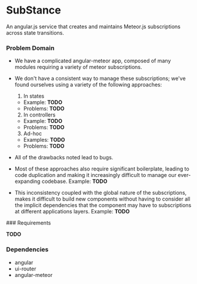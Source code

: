 # SubStance

An angular.js service that creates and maintains Meteor.js subscriptions across state transitions.

### Problem Domain

- We have a complicated angular-meteor app, composed of many modules requiring a variety of meteor subscriptions.
- We don't have a consistent way to manage these subscriptions; we've found ourselves using a variety of the following approaches:

  1. In states
    - Example: __TODO__
    - Problems: __TODO__
  2. In controllers
    - Example: __TODO__
    - Problems: __TODO__
  3. Ad-hoc
    - Examples: __TODO__
    - Problems: __TODO__

- All of the drawbacks noted lead to bugs.
- Most of these approaches also require significant boilerplate, leading to code duplication and making it increasingly difficult to manage our ever-expanding codebase. Example: __TODO__
- This inconsistency coupled with the global nature of the subscriptions, makes it difficult to build new components without having to consider all the implicit dependencies that the component may have to subscriptions at different applications layers. Example: __TODO__

### Requirements

__TODO__

### Dependencies

- angular
- ui-router
- angular-meteor
